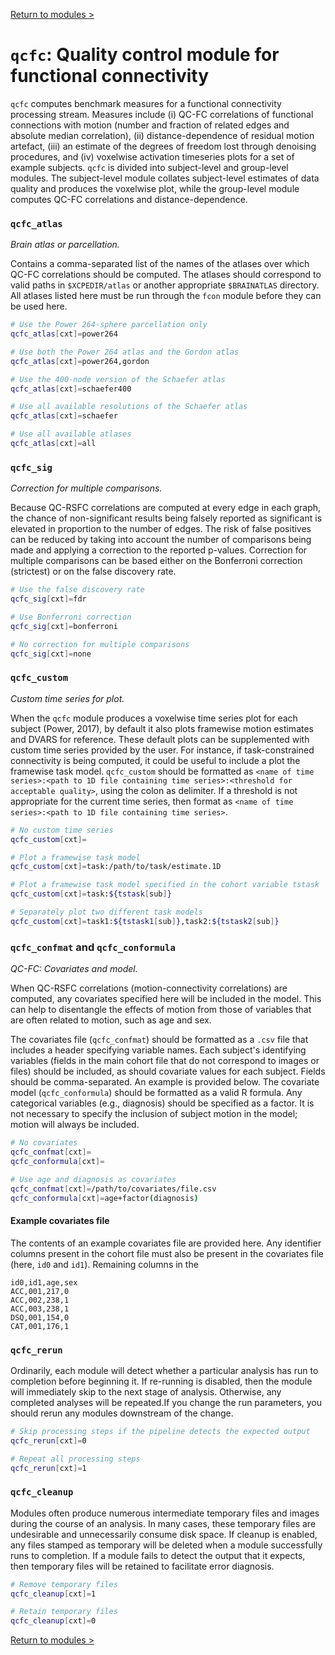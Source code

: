 [Return to modules >](https://pipedocs.github.io/modules)

# `qcfc`: Quality control module for functional connectivity

`qcfc` computes benchmark measures for a functional connectivity processing stream. Measures include (i) QC-FC correlations of functional connections with motion (number and fraction of related edges and absolute median correlation), (ii) distance-dependence of residual motion artefact, (iii) an estimate of the degrees of freedom lost through denoising procedures, and (iv) voxelwise activation timeseries plots for a set of example subjects. `qcfc` is divided into subject-level and group-level modules. The subject-level module collates subject-level estimates of data quality and produces the voxelwise plot, while the group-level module computes QC-FC correlations and distance-dependence.

### `qcfc_atlas`

_Brain atlas or parcellation._

Contains a comma-separated list of the names of the atlases over which QC-FC correlations should be computed. The atlases should correspond to valid paths in `$XCPEDIR/atlas` or another appropriate `$BRAINATLAS` directory. All atlases listed here must be run through the `fcon` module before they can be used here.

```bash
# Use the Power 264-sphere parcellation only
qcfc_atlas[cxt]=power264

# Use both the Power 264 atlas and the Gordon atlas
qcfc_atlas[cxt]=power264,gordon

# Use the 400-node version of the Schaefer atlas
qcfc_atlas[cxt]=schaefer400

# Use all available resolutions of the Schaefer atlas
qcfc_atlas[cxt]=schaefer

# Use all available atlases
qcfc_atlas[cxt]=all
```

### `qcfc_sig`

_Correction for multiple comparisons._

Because QC-RSFC correlations are computed at every edge in each graph, the chance of non-significant results being falsely reported as significant is elevated in proportion to the number of edges. The risk of false positives can be reduced by taking into account the number of comparisons being made and applying a correction to the reported p-values. Correction for multiple comparisons can be based either on the Bonferroni correction (strictest) or on the false discovery rate.

```bash
# Use the false discovery rate
qcfc_sig[cxt]=fdr

# Use Bonferroni correction
qcfc_sig[cxt]=bonferroni

# No correction for multiple comparisons
qcfc_sig[cxt]=none
```

### `qcfc_custom`

_Custom time series for plot._

When the `qcfc` module produces a voxelwise time series plot for each subject (Power, 2017), by default it also plots framewise motion estimates and DVARS for reference. These default plots can be supplemented with custom time series provided by the user. For instance, if task-constrained connectivity is being computed, it could be useful to include a plot the framewise task model. `qcfc_custom` should be formatted as `<name of time series>:<path to 1D file containing time series>:<threshold for acceptable quality>`, using the colon as delimiter. If a threshold is not appropriate for the current time series, then format as `<name of time series>:<path to 1D file containing time series>`.

```bash
# No custom time series
qcfc_custom[cxt]=

# Plot a framewise task model
qcfc_custom[cxt]=task:/path/to/task/estimate.1D

# Plot a framewise task model specified in the cohort variable tstask
qcfc_custom[cxt]=task:${tstask[sub]}

# Separately plot two different task models
qcfc_custom[cxt]=task1:${tstask1[sub]},task2:${tstask2[sub]}
```

### `qcfc_confmat` and `qcfc_conformula`

_QC-FC: Covariates and model._

When QC-RSFC correlations (motion-connectivity correlations) are computed, any covariates specified here will be included in the model. This can help to disentangle the effects of motion from those of variables that are often related to motion, such as age and sex.

The covariates file (`qcfc_confmat`) should be formatted as a `.csv` file that includes a header specifying variable names. Each subject's identifying variables (fields in the main cohort file that do not correspond to images or files) should be included, as should covariate values for each subject. Fields should be comma-separated. An example is provided below. The covariate model (`qcfc_conformula`) should be formatted as a valid R formula. Any categorical variables (e.g., diagnosis) should be specified as a factor. It is not necessary to specify the inclusion of subject motion in the model; motion will always be included.

```bash
# No covariates
qcfc_confmat[cxt]=
qcfc_conformula[cxt]=

# Use age and diagnosis as covariates
qcfc_confmat[cxt]=/path/to/covariates/file.csv
qcfc_conformula[cxt]=age+factor(diagnosis)
```

#### Example covariates file

The contents of an example covariates file are provided here. Any identifier columns present in the cohort file must also be present in the covariates file (here, `id0` and `id1`). Remaining columns in the 

```
id0,id1,age,sex
ACC,001,217,0
ACC,002,238,1
ACC,003,238,1
DSQ,001,154,0
CAT,001,176,1
```

### `qcfc_rerun`

Ordinarily, each module will detect whether a particular analysis has run to completion before beginning it. If re-running is disabled, then the module will immediately skip to the next stage of analysis. Otherwise, any completed analyses will be repeated.If you change the run parameters, you should rerun any modules downstream of the change.

```bash
# Skip processing steps if the pipeline detects the expected output
qcfc_rerun[cxt]=0

# Repeat all processing steps
qcfc_rerun[cxt]=1
```

### `qcfc_cleanup`

Modules often produce numerous intermediate temporary files and images during the course of an analysis. In many cases, these temporary files are undesirable and unnecessarily consume disk space. If cleanup is enabled, any files stamped as temporary will be deleted when a module successfully runs to completion. If a module fails to detect the output that it expects, then temporary files will be retained to facilitate error diagnosis.

```bash
# Remove temporary files
qcfc_cleanup[cxt]=1

# Retain temporary files
qcfc_cleanup[cxt]=0
```

[Return to modules >](https://pipedocs.github.io/modules)
